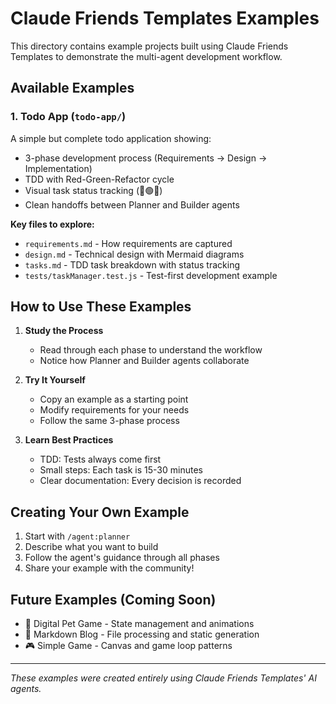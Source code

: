 # Claude Friends Templates Examples

This directory contains example projects built using Claude Friends Templates to demonstrate the multi-agent development workflow.

## Available Examples

### 1. Todo App (`todo-app/`)
A simple but complete todo application showing:
- 3-phase development process (Requirements → Design → Implementation)
- TDD with Red-Green-Refactor cycle
- Visual task status tracking (🔴🟢✅)
- Clean handoffs between Planner and Builder agents

**Key files to explore:**
- `requirements.md` - How requirements are captured
- `design.md` - Technical design with Mermaid diagrams
- `tasks.md` - TDD task breakdown with status tracking
- `tests/taskManager.test.js` - Test-first development example

## How to Use These Examples

1. **Study the Process**
   - Read through each phase to understand the workflow
   - Notice how Planner and Builder agents collaborate

2. **Try It Yourself**
   - Copy an example as a starting point
   - Modify requirements for your needs
   - Follow the same 3-phase process

3. **Learn Best Practices**
   - TDD: Tests always come first
   - Small steps: Each task is 15-30 minutes
   - Clear documentation: Every decision is recorded

## Creating Your Own Example

1. Start with `/agent:planner`
2. Describe what you want to build
3. Follow the agent's guidance through all phases
4. Share your example with the community!

## Future Examples (Coming Soon)
- 🌱 Digital Pet Game - State management and animations
- 📝 Markdown Blog - File processing and static generation
- 🎮 Simple Game - Canvas and game loop patterns

---
*These examples were created entirely using Claude Friends Templates' AI agents.*